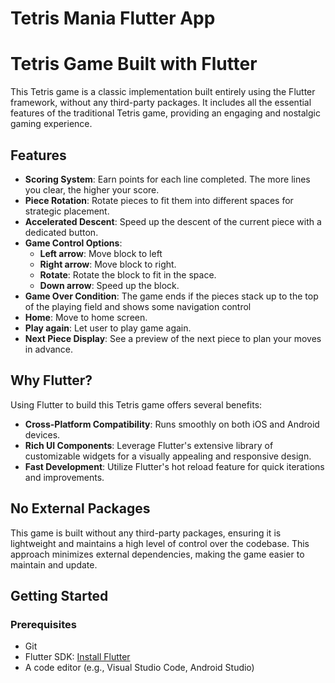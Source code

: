 # Tetris Mania Flutter App

# Tetris Game Built with Flutter

This Tetris game is a classic implementation built entirely using the Flutter framework, without any third-party packages. It includes all the essential features of the traditional Tetris game, providing an engaging and nostalgic gaming experience.

## Features

- **Scoring System**: Earn points for each line completed. The more lines you clear, the higher your score.
- **Piece Rotation**: Rotate pieces to fit them into different spaces for strategic placement.
- **Accelerated Descent**: Speed up the descent of the current piece with a dedicated button.
- **Game Control Options**:
  - **Left arrow**: Move block to left
  - **Right arrow**: Move block to right.
  - **Rotate**: Rotate the block to fit in the space.
  - **Down arrow**: Speed up the block.
- **Game Over Condition**: The game ends if the pieces stack up to the top of the playing field and shows some navigation control
 - **Home**: Move to home screen.
  - **Play again**: Let user to play game again.
- **Next Piece Display**: See a preview of the next piece to plan your moves in advance.

## Why Flutter?

Using Flutter to build this Tetris game offers several benefits:
- **Cross-Platform Compatibility**: Runs smoothly on both iOS and Android devices.
- **Rich UI Components**: Leverage Flutter's extensive library of customizable widgets for a visually appealing and responsive design.
- **Fast Development**: Utilize Flutter's hot reload feature for quick iterations and improvements.

## No External Packages

This game is built without any third-party packages, ensuring it is lightweight and maintains a high level of control over the codebase. This approach minimizes external dependencies, making the game easier to maintain and update.

## Getting Started

### Prerequisites
- Git
- Flutter SDK: [Install Flutter](https://flutter.dev/docs/get-started/install)
- A code editor (e.g., Visual Studio Code, Android Studio)








